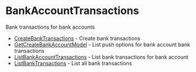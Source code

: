 # BankAccountTransactions

Bank transactions for bank accounts


* [CreateBankTransactions](createbanktransactions.md) - Create bank transactions
* [GetCreateBankAccountModel](getcreatebankaccountmodel.md) - List push options for bank account bank transactions
* [ListBankAccountTransactions](listbankaccounttransactions.md) - List bank transactions for bank account
* [ListBankTransactions](listbanktransactions.md) - List all bank transactions